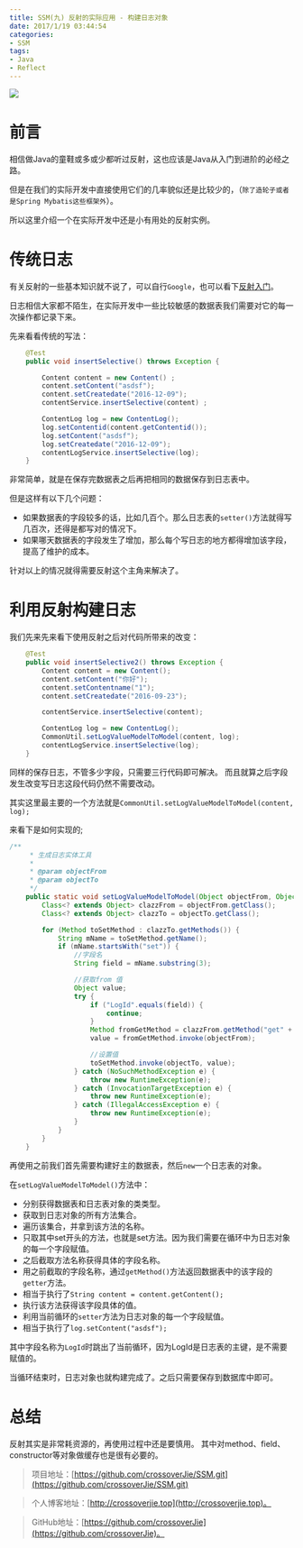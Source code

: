 ```yaml
---
title: SSM(九) 反射的实际应用 - 构建日志对象
date: 2017/1/19 03:44:54       
categories: 
- SSM
tags: 
- Java
- Reflect
---
```

![](https://i.loli.net/2019/05/08/5cd1b9ff04695.jpg)


# 前言
相信做Java的童鞋或多或少都听过反射，这也应该是Java从入门到进阶的必经之路。

但是在我们的实际开发中直接使用它们的几率貌似还是比较少的，（`除了造轮子或者是Spring Mybatis这些框架外`）。

所以这里介绍一个在实际开发中还是小有用处的反射实例。


# 传统日志
有关反射的一些基本知识就不说了，可以自行`Google`，也可以看下[反射入门](http://crossoverjie.top/2016/05/10/java-reflect/)。

日志相信大家都不陌生，在实际开发中一些比较敏感的数据表我们需要对它的每一次操作都记录下来。

先来看看传统的写法：
```java
    @Test
    public void insertSelective() throws Exception {

        Content content = new Content() ;
        content.setContent("asdsf");
        content.setCreatedate("2016-12-09");
        contentService.insertSelective(content) ;

        ContentLog log = new ContentLog();
        log.setContentid(content.getContentid());
        log.setContent("asdsf");
        log.setCreatedate("2016-12-09");
        contentLogService.insertSelective(log);
    }
```
非常简单，就是在保存完数据表之后再把相同的数据保存到日志表中。
<!--more-->
但是这样有以下几个问题：

- 如果数据表的字段较多的话，比如几百个。那么日志表的`setter()`方法就得写几百次，还得是都写对的情况下。
- 如果哪天数据表的字段发生了增加，那么每个写日志的地方都得增加该字段，提高了维护的成本。

针对以上的情况就得需要反射这个主角来解决了。


# 利用反射构建日志
我们先来先来看下使用反射之后对代码所带来的改变：
```java
    @Test
    public void insertSelective2() throws Exception {
        Content content = new Content();
        content.setContent("你好");
        content.setContentname("1");
        content.setCreatedate("2016-09-23");

        contentService.insertSelective(content);

        ContentLog log = new ContentLog();
        CommonUtil.setLogValueModelToModel(content, log);
        contentLogService.insertSelective(log);
    }
```
同样的保存日志，不管多少字段，只需要三行代码即可解决。
而且就算之后字段发生改变写日志这段代码仍然不需要改动。

其实这里最主要的一个方法就是`CommonUtil.setLogValueModelToModel(content, log);`

来看下是如何实现的;
```java
/**
     * 生成日志实体工具
     *
     * @param objectFrom
     * @param objectTo
     */
    public static void setLogValueModelToModel(Object objectFrom, Object objectTo) {
        Class<? extends Object> clazzFrom = objectFrom.getClass();
        Class<? extends Object> clazzTo = objectTo.getClass();

        for (Method toSetMethod : clazzTo.getMethods()) {
            String mName = toSetMethod.getName();
            if (mName.startsWith("set")) {
                //字段名
                String field = mName.substring(3);

                //获取from 值
                Object value;
                try {
                    if ("LogId".equals(field)) {
                        continue;
                    }
                    Method fromGetMethod = clazzFrom.getMethod("get" + field);
                    value = fromGetMethod.invoke(objectFrom);

                    //设置值
                    toSetMethod.invoke(objectTo, value);
                } catch (NoSuchMethodException e) {
                    throw new RuntimeException(e);
                } catch (InvocationTargetException e) {
                    throw new RuntimeException(e);
                } catch (IllegalAccessException e) {
                    throw new RuntimeException(e);
                }
            }
        }
    }
```
再使用之前我们首先需要构建好主的数据表，然后`new`一个日志表的对象。

在`setLogValueModelToModel()`方法中：

- 分别获得数据表和日志表对象的类类型。
- 获取到日志对象的所有方法集合。
- 遍历该集合，并拿到该方法的名称。
- 只取其中set开头的方法，也就是set方法。因为我们需要在循环中为日志对象的每一个字段赋值。 
- 之后截取方法名称获得具体的字段名称。
- 用之前截取的字段名称，通过`getMethod()`方法返回数据表中的该字段的`getter`方法。
- 相当于执行了`String content = content.getContent();`
- 执行该方法获得该字段具体的值。
- 利用当前循环的`setter`方法为日志对象的每一个字段赋值。
- 相当于执行了`log.setContent("asdsf");`

其中字段名称为`LogId`时跳出了当前循环，因为LogId是日志表的主键，是不需要赋值的。

当循环结束时，日志对象也就构建完成了。之后只需要保存到数据库中即可。

# 总结
反射其实是非常耗资源的，再使用过程中还是要慎用。
其中对method、field、constructor等对象做缓存也是很有必要的。

> 项目地址：[https://github.com/crossoverJie/SSM.git](https://github.com/crossoverJie/SSM.git)

> 个人博客地址：[http://crossoverjie.top](http://crossoverjie.top)。

> GitHub地址：[https://github.com/crossoverJie](https://github.com/crossoverJie)。



